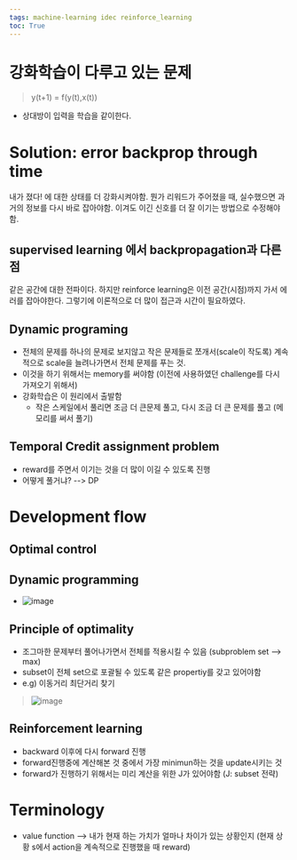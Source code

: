 ```yaml
---
tags: machine-learning idec reinforce_learning
toc: True
---
```

# 강화학습이 다루고 있는 문제
> y(t+1) = f(y(t),x(t))
* 상대방이 입력을 학습을 같이한다.

# Solution: error backprop through time
내가 졌다! 에 대한 상태를 더 강화시켜야함. 뭔가 리워드가 주어졌을 때, 실수했으면 과거의 정보를 다시 바로 잡아야함.
이겨도 이긴 신호를 더 잘 이기는 방법으로 수정해야함.
## supervised learning 에서 backpropagation과 다른점
같은 공간에 대한 전파이다. 하지만 reinforce learning은 이전 공간(시점)까지 가서 에러를 잡아야한다. 
그렇기에 이론적으로 더 많이 접근과 시간이 필요하였다.

## Dynamic programing
* 전체의 문제를 하나의 문제로 보지않고 작은 문제들로 쪼개서(scale이 작도록) 계속적으로 scale을 늘려나가면서 전체 문제를 푸는 것.
* 이것을 하기 위해서는 memory를 써야함 (이전에 사용하였던 challenge를 다시 가져오기 위해서)
* 강화학습은 이 원리에서 출발함
  *  작은 스케일에서 풀리면 조금 더 큰문제 풀고, 다시 조금 더 큰 문제를 풀고 (메모리를 써서 풀기)

## Temporal Credit assignment problem
* reward를 주면서 이기는 것을 더 많이 이길 수 있도록 진행
* 어떻게 풀거냐? --> DP


# Development flow
## Optimal control
## Dynamic programming
* ![image](https://user-images.githubusercontent.com/67637935/128654656-0c27cda9-6b61-4093-956d-80f3c4891b53.png)

## Principle of optimality
  * 조그마한 문제부터 풀어나가면서 전체를 적용시킬 수 있음 (subproblem set --> max)
  * subset이 전체 set으로 포괄될 수 있도록 같은 propertiy를 갖고 있어야함
  * e.g) 이동거리 최단거리 찾기
  > ![image](https://user-images.githubusercontent.com/67637935/128654237-2368efab-a96e-4065-9879-026b06e60500.png)
## Reinforcement learning
  * backward 이후에 다시 forward 진행
  * forward진행중에 계산해본 것 중에서 가장 minimun하는 것을 update시키는 것
  * forward가 진행하기 위해서는 미리 계산을 위한 J가 있어야함 (J: subset 전략)


# Terminology
* value function --> 내가 현재 하는 가치가 얼마나 차이가 있는 상황인지 (현재 상황 s에서 action을 계속적으로 진행했을 때 reward)

